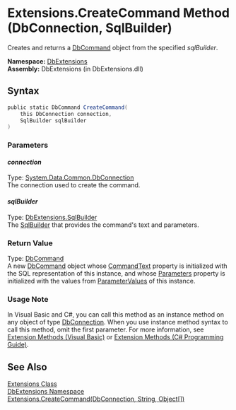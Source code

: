 Extensions.CreateCommand Method (DbConnection, SqlBuilder)
==========================================================
Creates and returns a [DbCommand][1] object from the specified *sqlBuilder*.

**Namespace:** [DbExtensions][2]  
**Assembly:** DbExtensions (in DbExtensions.dll)

Syntax
------

```csharp
public static DbCommand CreateCommand(
	this DbConnection connection,
	SqlBuilder sqlBuilder
)
```

### Parameters

#### *connection*
Type: [System.Data.Common.DbConnection][3]  
The connection used to create the command.

#### *sqlBuilder*
Type: [DbExtensions.SqlBuilder][4]  
The [SqlBuilder][4] that provides the command's text and parameters.

### Return Value
Type: [DbCommand][1]  
 A new [DbCommand][1] object whose [CommandText][5] property is initialized with the SQL representation of this instance, and whose [Parameters][6] property is initialized with the values from [ParameterValues][7] of this instance. 
### Usage Note
In Visual Basic and C#, you can call this method as an instance method on any object of type [DbConnection][3]. When you use instance method syntax to call this method, omit the first parameter. For more information, see [Extension Methods (Visual Basic)][8] or [Extension Methods (C# Programming Guide)][9].

See Also
--------
[Extensions Class][10]  
[DbExtensions Namespace][2]  
[Extensions.CreateCommand(DbConnection, String, Object[])][11]  

[1]: http://msdn.microsoft.com/en-us/library/852d01k6
[2]: ../README.md
[3]: http://msdn.microsoft.com/en-us/library/c790zwhc
[4]: ../SqlBuilder/README.md
[5]: http://msdn.microsoft.com/en-us/library/9d2hk99t
[6]: http://msdn.microsoft.com/en-us/library/9czdkzd1
[7]: ../SqlBuilder/ParameterValues.md
[8]: http://msdn.microsoft.com/en-us/library/bb384936.aspx
[9]: http://msdn.microsoft.com/en-us/library/bb383977.aspx
[10]: README.md
[11]: CreateCommand_4.md